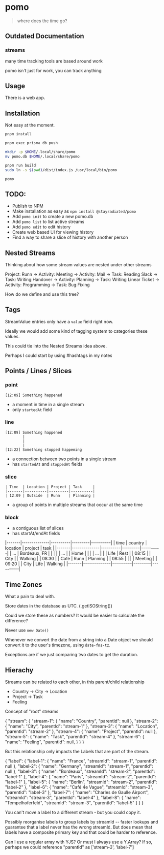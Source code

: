 # pomo

> where does the time go?

## Outdated Documentation

### streams

many time tracking tools are based around work

pomo isn't just for work, you can track anything

## Usage

There is a web app.

## Installation

Not easy at the moment.

```bash
pnpm install

pnpm exec prisma db push

mkdir -p $HOME/.local/share/pomo
mv pomo.db $HOME/.local/share/pomo

pnpm run build
sudo ln -s $(pwd)/dist/index.js /usr/local/bin/pomo 

pomo
```

## TODO:

- Publish to NPM
- Make installation as easy as `npm install @stayradiated/pomo`
- Add `pomo init` to create a new pomo.db
- Add `pomo list` to list active streams
- Add `pomo edit` to edit history
- Create web based UI for viewing history
- Find a way to share a slice of history with another person

## Nested Streams

Thinking about how some stream values are nested under other streams

Project: Runn
    → Activity: Meeting
    → Activity: Mail
        → Task: Reading Slack
        → Task: Writing Handover
    → Activity: Planning
        → Task: Writing Linear Ticket
    → Activity: Programming
        → Task: Bug Fixing

How do we define and use this tree?

## Tags

StreamValue entries only have a `value` field right now.

Ideally we would add some kind of tagging system to categories these values.

This could tie into the Nested Streams idea above.

Perhaps I could start by using #hashtags in my notes


## Points / Lines / Slices

### point

```
[12:09] Something happened
```

- a moment in time in a single stream
- only `startedAt` field

### line

```
[12:09] Something happened
        |
        |
        |
[12:22] Something stopped happening
```

- a connection between two points in a single stream
- has `startedAt` and `stoppedAt` fields

### slice

```
| Time  | Location | Project | Task     |
|-------|----------|---------|----------|
| 12:09 | Outside  | Runn    | Planning |
```

- a group of points in multiple streams that occur at the same time


### block

- a contiguous list of slices
- has startAt/endAt fields

|-------|--------------|----------|---------|----------|
| time  | country      | location | project | task     |
|-------|--------------|----------|---------|----------|
| ...   | Bordeaux, FR |          |         |          |
| ...   |              | Home     |         |          |
| ...   |              |          | Life    | Rest     |
| 08:15 |              | City     |         | Walking  |
| 08:30 |              | Café     | Runn    | Planning |
| 08:55 |              |          |         | Meeting  |
| 09:20 |              | City     | Life    | Walking  |
|-------|--------------|----------|---------|----------|

## Time Zones

What a pain to deal with.

Store dates in the database as UTC.
(.getISOString())

Could we store these as numbers?
It would be easier to calculate the difference?

Never use `new Date()`

Whenever we convert the date from a string into a Date object we should convert
it to the user's timezone, using `date-fns-tz`.

Exceptions are if we just comparing two dates to get the duration.

## Hierachy

Streams can be related to each other, in this parent/child relationship

- Country → City → Location
- Project → Task
- Feeling

Concept of "root" streams

{
  "stream": {
    "stream-1": {
      "name": "Country",
      "parentId": null
    },
    "stream-2": {
      "name": "City",
      "parentId": "stream-1"
    },
    "stream-3": {
      "name": "Location",
      "parentId": "stream-2"
    },
    "stream-4": {
      "name": "Project",
      "parentId": null
    },
    "stream-5": {
      "name": "Task",
      "parentId": "stream-4"
    },
    "stream-6": {
      "name": "Feeling",
      "parentId": null,
    }
  }
}

But this relationship only impacts the Labels that are part of the stream.

{
  "label": {
    "label-1": {
      "name": "France",
      "streamId": "stream-1",
      "parentId": null
    },
    "label-2": {
      "name": "Germany",
      "streamId": "stream-1",
      "parentId": null
    },
    "label-3": {
      "name": "Bordeaux",
      "streamId": "stream-2",
      "parentId": "label-1"
    },
    "label-4": {
      "name": "Paris",
      "streamId": "stream-2",
      "parentId": "label-1"
    },
    "label-5": {
      "name": "Berlin",
      "streamId": "stream-2",
      "parentId": "label-2"
    },
    "label-6": {
      "name": "Café 4e Vague",
      "streamId": "stream-3",
      "parentId": "label-3"
    },
    "label-7": {
      "name": "Charles de Gaulle Airport",
      "streamId": "stream-3",
      "parentId": "label-4"
    },
    "label-8": {
      "name": "Tempelhoferfeld",
      "streamId": "stream-3",
      "parentId": "label-5"
    }
  }
}

You can't move a label to a different stream - but you could copy it.

Possibly reorganise labels to group labels by streamId -- faster lookups and
guarantee that a label never has the wrong streamId. But does mean that labels
have a composite primary key and that could be harder to reference.

Can I use a regular array with YJS? Or must I always use a Y.Array?
If so, perhaps we could reference "parentId" as ['stream-3', 'label-7']
